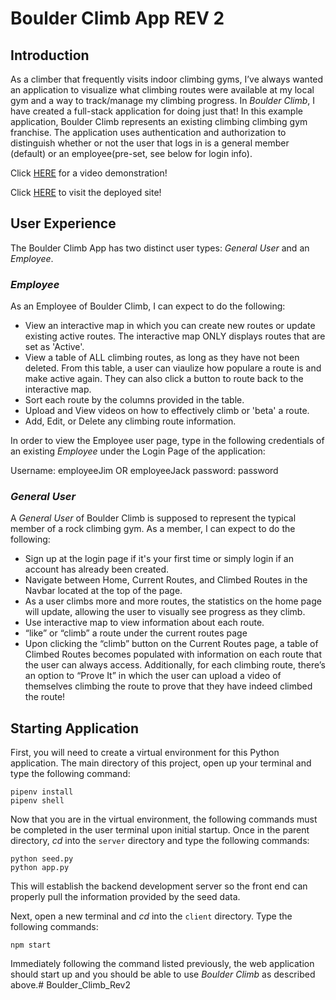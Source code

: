 # Boulder Climb App REV 2
## Introduction
As a climber that frequently visits indoor climbing gyms, I’ve always wanted an application to visualize what climbing routes were available at my local gym and a way to track/manage my climbing progress. In _Boulder Climb_, I have created a full-stack application for doing just that! In this example application, Boulder Climb represents an existing climbing climbing gym franchise. The application uses authentication and authorization to distinguish whether or not the user that logs in is a general member (default) or an employee(pre-set, see below for login info).

Click [HERE](https://www.youtube.com/watch?v=p1tCp2awO04) for a video demonstration!


Click [HERE](https://boulder-climb-us.web.app/) to visit the deployed site!


## User Experience
The Boulder Climb App has two distinct user types: _General User_ and an _Employee_. 

### _Employee_
As an Employee of Boulder Climb, I can expect to do the following:
-   View an interactive map in which you can create new routes or update existing active routes. The interactive map ONLY displays routes that are set as 'Active'.
-	View a table of ALL climbing routes, as long as they have not been deleted. From this table, a user can viaulize how populare a route is and make active again. They can also click a button to route back to the interactive map.
-	Sort each route by the columns provided in the table.
-   Upload and View videos on how to effectively climb or 'beta' a route.
-	Add, Edit, or Delete any climbing route information.

In order to view the Employee user page, type in the following credentials of an existing _Employee_ under the Login Page of the application:

Username: employeeJim OR employeeJack
password: password  

### _General User_
A _General User_ of Boulder Climb is supposed to represent the typical member of a rock climbing gym. As a member, I can expect to do the following:
- Sign up at the login page if it's your first time or simply login if an account has already been created.
- Navigate between Home, Current Routes, and Climbed Routes in the Navbar located at the top of the page. 
- As a user climbs more and more routes, the statistics on the home page will update, allowing the user to visually see progress as they climb.
- Use interactive map to view information about each route.
- “like” or “climb” a route under the current routes page
- Upon clicking the “climb” button on the Current Routes page, a table of Climbed Routes becomes populated with information on each route that the user can always access. Additionally, for each climbing route, there’s an option to “Prove It” in which the user can upload a video of themselves climbing the route to prove that they have indeed climbed the route!

## Starting Application
First, you will need to create a virtual environment for this Python application. The main directory of this project, open up your terminal and type the following command:
```
pipenv install
pipenv shell
```

Now that you are in the virtual environment, the following commands must be completed in the user terminal upon initial startup. Once in the parent directory, *cd* into the `server` directory and type the following commands:

```
python seed.py
python app.py
```

This will establish the backend development server so the front end can properly pull the information provided by the seed data.

Next, open a new terminal and *cd* into the `client` directory. Type the following commands:
```
npm start
```

Immediately following the command listed previously, the web application should start up and you should be able to use *Boulder Climb* as described above.# Boulder_Climb_Rev2
